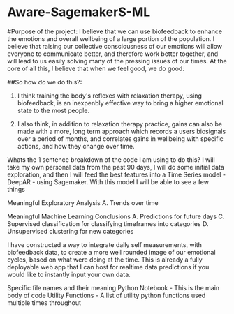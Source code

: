 # Aware-SagemakerS-ML


#Purpose of the project:
I believe that we can use biofeedback to enhance the emotions and overall wellbeing of a large portion of the population. I believe that raising our collective consciousness of our emotions will allow everyone to communicate better, and therefore work better together, and will lead to us easily solving many of the pressing issues of our times. At the core of all this, I believe that when we feel good, we do good.


##So how do we do this?:
1. I think training the body's reflexes with relaxation therapy, using biofeedback, is an inexpenbly effective way to bring a higher emotional state to the most people.

2. I also think, in addition to relaxation therapy practice, gains can also be made with a more, long term approach which records a users biosignals over a period of months, and correlates gains in wellbeing with specific actions, and how they change over time.




Whats the 1 sentence breakdown of the code I am using to do this?
I will take my own personal data from the past 90 days, I will do some initial data exploration, and then I will feed the best features into a Time Series model -DeepAR - using Sagemaker. With this model I will be able to see a few things

Meaningful Exploratory Analysis
A. Trends over time


Meaningful Machine Learning Conclusions
A. Predictions for future days
C. Supervised classification for classifying timeframes into categories
D. Unsupervised clustering for new categories


I have constructed a way to integrate daily self measurements, with biofeedback data, to create a more well rounded image of our emotional cycles, based on what were doing at the time. This is already a fully deployable web app that I can host for realtime data predictions if you would like to instantly input your own data.



Specific file names and their meaning
Python Notebook - This is the main body of code
Utility Functions - A list of utility python functions used multiple times throughout
